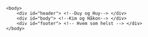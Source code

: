 <!DOCTYPE>
<html>
	<head>
		<!-- Håkon META STUFF -->
	</head>

	<body>
		<div id="header"> <!--Duy og Huy--> </div>
		<div id="body"> <!--Kim og Håkon--> </div>
		<div id="footer"> <!-- Hvem som helst --> </div>
	</body>
</html>
